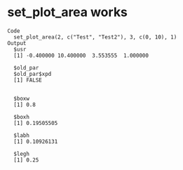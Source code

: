 # set_plot_area works

    Code
      set_plot_area(2, c("Test", "Test2"), 3, c(0, 10), 1)
    Output
      $usr
      [1] -0.400000 10.400000  3.553555  1.000000
      
      $old_par
      $old_par$xpd
      [1] FALSE
      
      
      $boxw
      [1] 0.8
      
      $boxh
      [1] 0.19505505
      
      $labh
      [1] 0.10926131
      
      $legh
      [1] 0.25
      

